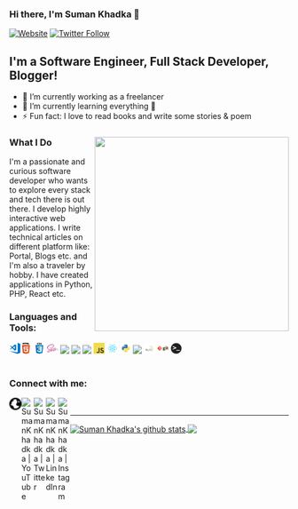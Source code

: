 ### Hi there, I'm Suman Khadka 👋

[![Website](https://img.shields.io/website?label=SumanKhadka.Net&style=for-the-badge&url=https%3A%2F%2FSumanKhadka.net)](https://sumankhadka.net)
[![Twitter Follow](https://img.shields.io/twitter/follow/SumanKhdka?color=1DA1F2&logo=twitter&style=for-the-badge)](https://twitter.com/intent/follow?original_referer=https%3A%2F%2Fgithub.com%2FSumanKhdka&screen_name=SumanKhdka)

## I'm a Software Engineer, Full Stack Developer, Blogger!

- 🔭 I’m currently working as a freelancer
- 🌱 I’m currently learning everything 🤣
- ⚡ Fun fact: I love to read books and write some stories & poem 
<html>
  <div class="container">
  <div class="row">
    <div class="col">
      <img align="right" src="https://media.giphy.com/media/ZVik7pBtu9dNS/giphy.gif" class="card-img" width="350" height="350"  alt="" />
    </div>
    <div class="col">
          <h3 class="card-title">What I Do</h3>
            <p class="card-text">I'm a passionate and curious software developer who wants to explore every stack and tech there is out there. 
                                I  develop highly interactive web applications.
                                 I write technical articles on different platform like: Portal, Blogs etc. and I'm also a traveler by hobby.
                                  I have created applications  in Python, PHP, React etc.</p>
    </div>
  </div>
 </div>  
</html>   


### Languages and Tools:

<code><img height="20" src="https://raw.githubusercontent.com/github/explore/80688e429a7d4ef2fca1e82350fe8e3517d3494d/topics/visual-studio-code/visual-studio-code.png"></code><code><img height="20" src="https://raw.githubusercontent.com/github/explore/80688e429a7d4ef2fca1e82350fe8e3517d3494d/topics/html/html.png"></code>
<code><img height="20" src="https://raw.githubusercontent.com/github/explore/80688e429a7d4ef2fca1e82350fe8e3517d3494d/topics/css/css.png"></code>
<code><img height="20" src="https://raw.githubusercontent.com/github/explore/80688e429a7d4ef2fca1e82350fe8e3517d3494d/topics/sass/sass.png"></code>
<code><img height="20" src="https://getbootstrap.com/docs/4.0/assets/brand/bootstrap-social-logo.png"></code>
<code><img height="20" src="https://i.dlpng.com/static/png/6847681_preview.png"></code>
<code><img height="20" src="https://laravel.com/img/logomark.min.svg"></code>
<code><img height="20" src="https://raw.githubusercontent.com/github/explore/80688e429a7d4ef2fca1e82350fe8e3517d3494d/topics/javascript/javascript.png"></code>
<code><img height="20" src="https://raw.githubusercontent.com/github/explore/80688e429a7d4ef2fca1e82350fe8e3517d3494d/topics/react/react.png"></code>
<code><img height="20" src="https://raw.githubusercontent.com/github/explore/80688e429a7d4ef2fca1e82350fe8e3517d3494d/topics/python/python.png"></code>
<code><img height="20" src="https://www.djangoproject.com/m/img/logos/django-logo-positive.png"></code>
<code><img height="20" src="https://raw.githubusercontent.com/github/explore/80688e429a7d4ef2fca1e82350fe8e3517d3494d/topics/mysql/mysql.png"></code>
<code><img height="20" src="https://raw.githubusercontent.com/github/explore/80688e429a7d4ef2fca1e82350fe8e3517d3494d/topics/git/git.png"></code>
<code><img height="20" src="https://raw.githubusercontent.com/github/explore/80688e429a7d4ef2fca1e82350fe8e3517d3494d/topics/terminal/terminal.png"></code>
<br />
<br />

### Connect with me:

[<img align="left" alt="sumanKhadka.net" width="22px" src="https://raw.githubusercontent.com/iconic/open-iconic/master/svg/globe.svg" />][website]
[<img align="left" alt="SumanKhadka | YouTube" width="22px" src="https://cdn.jsdelivr.net/npm/simple-icons@v3/icons/youtube.svg" />][youtube]
[<img align="left" alt="SumanKhadka | Twitter" width="22px" src="https://cdn.jsdelivr.net/npm/simple-icons@v3/icons/twitter.svg" />][twitter]
[<img align="left" alt="SumanKhadka | LinkedIn" width="22px" src="https://cdn.jsdelivr.net/npm/simple-icons@v3/icons/linkedin.svg" />][linkedin]
[<img align="left" alt="SumanKhadka | Instagram" width="22px" src="https://cdn.jsdelivr.net/npm/simple-icons@v3/icons/instagram.svg" />][instagram]

<br />

---

<a href="https://github-readme-stats.vercel.app/api?username=sumankhdka&layout=compact">
  <img align="center" src="https://github-readme-stats.vercel.app/api?username=sumankhdka&theme=dark&show_icons=true&include_all_commits=true" alt="Suman Khadka's github stats" />
  </a>

<a href="https://github-readme-stats.vercel.app/api/top-langs/?username=sumankhdka&layout=compact">
  <img align="center" src="https://github-readme-stats.vercel.app/api/top-langs/?username=sumankhdka&layout=compact&theme=dark" />
</a>


</br>



[website]: https://SumanKhadka.net
[twitter]: https://twitter.com/SumanKhdka
[youtube]: https://youtube.com/SumanKhdka
[instagram]: https://instagram.com/SumanCodes
[linkedin]: https://linkedin.com/in/SumanKhdka
